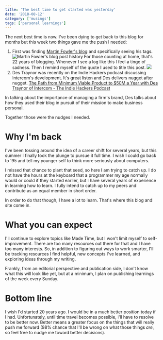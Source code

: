 ```yaml
---
title: 'The best time to get started was yesterday'
date: '2018-08-12'
category: ['musings']
tags: ['personal learnings']
---
```


The next best time is now. I've been dying to get back to this blog for months but this week two things gave me the push I needed:

  1. First was finding [Martin Fowler's blog](https://martinfowler.com/) and specifically seeing his tags. ![Martin Fowler's blog post history](/wp-content/uploads/2018/08/Screen-Shot-2018-08-12-at-3.28.54-PM.png) For those counting at home, that's 22 years of blogging. Whenever I see a log like this I feel a tinge of sadness. Then I remind myself of the quote I used to title this post.
![](./history.png)
  2. Des Traynor was recently on the Indie Hackers podcast discussing Intercom's development. It's great listen and Des delivers nugget after nugget. [The Path from Minimum Viable Product to $50M a Year with Des Traynor of Intercom - The Indie Hackers Podcast](https://www.indiehackers.com/podcast/064-des-traynor-of-intercom)

In talking about the importance of managing a firm's brand, Des talks about how they used their blog in pursuit of their mission to make business personal.

Together those were the nudges I needed.

# Why I'm back

I've been tossing around the idea of a career shift for several years, but this summer I finally took the plunge to pursue it full time. I wish I could go back to '95 and tell my younger self to think more seriously about computers.

I missed that chance to plant that seed, so here I am trying to catch up. I do not have the hours at the keyboard that a programmer my age normally would or could if they started earlier, but I have several years of experience in learning how to learn. I fully intend to catch up to my peers and contribute as an equal member in short order.

In order to do that though, I have a lot to learn. That's where this blog and site come in.

# What you can expect

I'll continue to explore topics like Made Time, but I won't limit myself to self-improvement. There are too many resources out there for that and I have too many interests. So, in addition to figuring out ways to work smarter, I'll be tracking resources I find helpful, new concepts I've learned, and exploring ideas through my writing.

Frankly, from an editorial perspective and publication side, I don't know what this will look like yet, but at a minimum, I plan on publishing learnings of the week every Sunday.

# Bottom line

I wish I'd started 20 years ago. I would be in a much better position today if I had. Unfortunately, until time travel becomes possible, I'll have to resolve to be better now. Better means a greater focus on the things that will really push me forward (98% chance that I'll be wrong on what those things _are_, so feel free to nudge me toward better decisions).